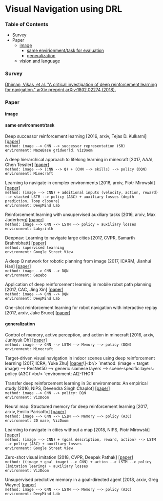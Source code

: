 # Visual Navigation using DRL

### Table of Contents
- Survey
- Paper
  - <a href="#image">image</a>
    - <a href="#same">same envirionment/task for evaluation</a>
    - <a href="#unseen">generalization</a>
  - <a href="#VLN">vision and language</a>

### Survey

[Dhiman, Vikas, et al. "A critical investigation of deep reinforcement learning for navigation." arXiv preprint arXiv:1802.02274 (2018).](https://arxiv.org/pdf/1802.02274.pdf)

### Paper

#### <a name="image">image</a>

#### <a name="same">same environment/task</a>

Deep successor reinforcement learning \[2016, arxiv, Tejas D. Kulkarni\] \[[paper](https://arxiv.org/pdf/1606.02396.pdf)\]<br/>
`method: image --> CNN --> successor representation (SR)`<br/>
`environment: MazeBase gridworld, VizDoom`

A deep hierarchical approach to lifelong learning in minecraft \[2017, AAAI, Chen Tessler\] \[[paper](https://www.aaai.org/ocs/index.php/AAAI/AAAI17/paper/download/14630/13950)\]<br/>
`method: image --> (CNN --> Q) + (CNN --> skills) --> policy (DQN)`<br/>
`environment: Minecraft`

Learning to navigate in complex environments \[2016, arxiv, Piotr Mirowski\] \[[paper](https://arxiv.org/pdf/1611.03673.pdf)\]<br/>
`method: (image --> CNN) + additional inputs (velocity, action, reward) --> stacked LSTM --> policy (A3C) + auxiliary losses (depth prediction, loop closure)`<br/>
`environment: DeepMind Lab`

Reinforcement learning with unsupervised auxiliary tasks \[2016, arxiv, Max Jaderberg\] \[[paper](https://arxiv.org/pdf/1611.05397.pdf)\]<br/>
`method: image --> CNN --> LSTM --> policy + auxiliary losses`<br/>
`environment: Labyrinth`

Deepnav: Learning to navigate large cities \[2017, CVPR, Samarth Brahmbhatt\] \[[paper](http://openaccess.thecvf.com/content_cvpr_2017/papers/Brahmbhatt_DeepNav_Learning_to_CVPR_2017_paper.pdf)\]<br/>
`method: supervised learning`<br/>
`environment: Google Street View`

A deep Q network for robotic planning from image \[2017, ICARM, Jianhui Han\] \[[paper](https://ieeexplore.ieee.org/stamp/stamp.jsp?tp=&arnumber=8273235)\]<br/>
`method: image --> CNN --> DQN`<br/>
`environment: Gazebo`

Application of deep reinforcement learning in mobile robot path planning \[2017, CAC, Jing Xin\] \[[paper](https://ieeexplore.ieee.org/stamp/stamp.jsp?tp=&arnumber=8244061)\]<br/>
`method: image --> CNN --> DQN`<br/>
`environment: DeepMind Lab`

One-shot reinforcement learning for robot navigation with interactive replay \[2017, arxiv, Jake Bruce\] \[[paper](https://arxiv.org/pdf/1711.10137.pdf)\]

#### <a name="unseen">generalization</a>

Control of memory, active perception, and action in minecraft \[2016, arxiv, Junhyuk Oh\] \[[paper](https://arxiv.org/pdf/1605.09128.pdf)\]<br/>
`method: image --> CNN --> LSTM --> Memory --> policy (DQN)`<br/>
`environment: Minecraft`

Target-driven visual navigation in indoor scenes using deep reinforcement learning \[2017, ICRA, Yuke Zhu\] \[[paper](https://arxiv.org/pdf/1609.05143.pdf,)\]<br/>
`method: (image + target image) --> ResNet50 --> generic siamese layers --> scene-specific layers: policy (A3C)`<br/>
`environment: AI2-THOR`

Transfer deep reinforcement learning in 3d environments: An empirical study \[2016, NIPS, Devendra Singh Chaplot\] \[[paper](http://www.cs.cmu.edu/~rsalakhu/papers/DeepRL_Transfer.pdf)\]<br/>
`method: image --> CNN --> policy: DQN`<br/>
`environment: VizDoom`

Neural map: Structured memory for deep reinforcement learning \[2017, arxiv, Emilio Parisotto\] \[[paper](https://arxiv.org/pdf/1702.08360.pdf)\]<br/>
`method: image --> CNN --> LSIM --> Memory --> policy (A3C)`<br/>
`environment: 2D maze, VizDoom`

Learning to navigate in cities without a map \[2018, NIPS, Piotr Mirowski\] \[[paper](https://papers.nips.cc/paper/7509-learning-to-navigate-in-cities-without-a-map.pdf)\]<br/>
`method: (image --> CNN) + (goal description, reward, action) --> LSTM --> policy (A3C) + auxiliary losses`<br/>
`environment: Google Street View`

Zero-shot visual imitation \[2018, CVPR, Deepak Pathak\] \[[paper](http://openaccess.thecvf.com/content_cvpr_2018_workshops/papers/w40/Pathak_Zero-Shot_Visual_Imitation_CVPR_2018_paper.pdf)\]<br/>
`method: ((image + goal image) --> CNN) + action --> LSTM --> policy (imitation learing) + auxiliary losses`<br/>
`environment: VizDoom`

Unsupervised predictive memory in a goal-directed agent \[2018, arxiv, Greg Wayne\] \[[paper](https://arxiv.org/pdf/1803.10760.pdf)\]<br/>
`method: image --> CNN --> LSTM --> Memory --> policy (A3C)`<br/>
`environment: DeepMind Lab`
